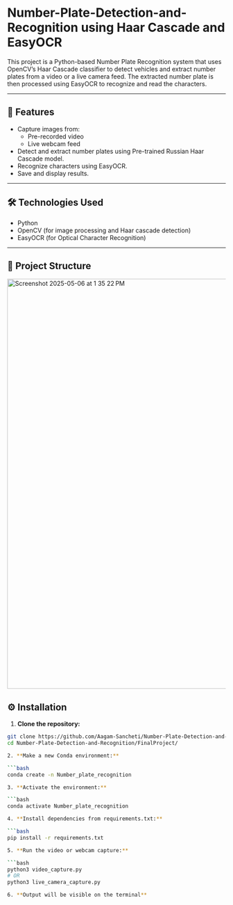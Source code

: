 # Number-Plate-Detection-and-Recognition using Haar Cascade and EasyOCR

This project is a Python-based Number Plate Recognition system that uses OpenCV’s Haar Cascade classifier to detect vehicles and extract number plates from a video or a live camera feed. The extracted number plate is then processed using EasyOCR to recognize and read the characters.

---

## 🚀 Features

- Capture images from:
  - Pre-recorded video
  - Live webcam feed
- Detect and extract number plates using Pre-trained Russian Haar Cascade model.
- Recognize characters using EasyOCR.
- Save and display results.

---

## 🛠 Technologies Used

- Python
- OpenCV (for image processing and Haar cascade detection)
- EasyOCR (for Optical Character Recognition)

---

## 📁 Project Structure

<img width="943" alt="Screenshot 2025-05-06 at 1 35 22 PM" src="https://github.com/user-attachments/assets/34d488ac-f93c-4abd-80a4-36eb2d1d411b" />

## ⚙️ Installation

1. **Clone the repository:**

```bash
git clone https://github.com/Aagam-Sancheti/Number-Plate-Detection-and-Recognition.git
cd Number-Plate-Detection-and-Recognition/FinalProject/

2. **Make a new Conda environment:**

```bash
conda create -n Number_plate_recognition

3. **Activate the environment:**

```bash
conda activate Number_plate_recognition

4. **Install dependencies from requirements.txt:**

```bash
pip install -r requirements.txt

5. **Run the video or webcam capture:**

```bash
python3 video_capture.py
# OR
python3 live_camera_capture.py

6. **Output will be visible on the terminal**

